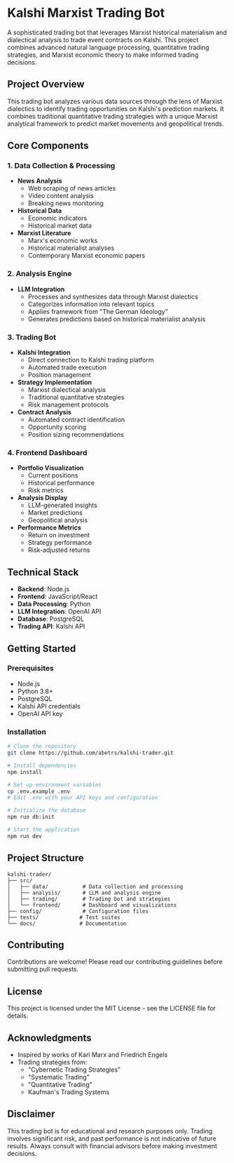 # Kalshi Marxist Trading Bot

A sophisticated trading bot that leverages Marxist historical materialism and dialectical analysis to trade event contracts on Kalshi. This project combines advanced natural language processing, quantitative trading strategies, and Marxist economic theory to make informed trading decisions.

## Project Overview

This trading bot analyzes various data sources through the lens of Marxist dialectics to identify trading opportunities on Kalshi's prediction markets. It combines traditional quantitative trading strategies with a unique Marxist analytical framework to predict market movements and geopolitical trends.

## Core Components

### 1. Data Collection & Processing
- **News Analysis**
  - Web scraping of news articles
  - Video content analysis
  - Breaking news monitoring
- **Historical Data**
  - Economic indicators
  - Historical market data
- **Marxist Literature**
  - Marx's economic works
  - Historical materialist analyses
  - Contemporary Marxist economic papers

### 2. Analysis Engine
- **LLM Integration**
  - Processes and synthesizes data through Marxist dialectics
  - Categorizes information into relevant topics
  - Applies framework from "The German Ideology"
  - Generates predictions based on historical materialist analysis

### 3. Trading Bot
- **Kalshi Integration**
  - Direct connection to Kalshi trading platform
  - Automated trade execution
  - Position management
- **Strategy Implementation**
  - Marxist dialectical analysis
  - Traditional quantitative strategies
  - Risk management protocols
- **Contract Analysis**
  - Automated contract identification
  - Opportunity scoring
  - Position sizing recommendations

### 4. Frontend Dashboard
- **Portfolio Visualization**
  - Current positions
  - Historical performance
  - Risk metrics
- **Analysis Display**
  - LLM-generated insights
  - Market predictions
  - Geopolitical analysis
- **Performance Metrics**
  - Return on investment
  - Strategy performance
  - Risk-adjusted returns

## Technical Stack

- **Backend**: Node.js
- **Frontend**: JavaScript/React
- **Data Processing**: Python
- **LLM Integration**: OpenAI API
- **Database**: PostgreSQL
- **Trading API**: Kalshi API

## Getting Started

### Prerequisites
- Node.js
- Python 3.8+
- PostgreSQL
- Kalshi API credentials
- OpenAI API key

### Installation
```bash
# Clone the repository
git clone https://github.com/abetrs/kalshi-trader.git

# Install dependencies
npm install

# Set up environment variables
cp .env.example .env
# Edit .env with your API keys and configuration

# Initialize the database
npm run db:init

# Start the application
npm run dev
```

## Project Structure
```
kalshi-trader/
├── src/
│   ├── data/           # Data collection and processing
│   ├── analysis/       # LLM and analysis engine
│   ├── trading/        # Trading bot and strategies
│   └── frontend/       # Dashboard and visualizations
├── config/             # Configuration files
├── tests/             # Test suites
└── docs/              # Documentation
```

## Contributing

Contributions are welcome! Please read our contributing guidelines before submitting pull requests.

## License

This project is licensed under the MIT License - see the LICENSE file for details.

## Acknowledgments

- Inspired by works of Karl Marx and Friedrich Engels
- Trading strategies from:
  - "Cybernetic Trading Strategies"
  - "Systematic Trading"
  - "Quantitative Trading"
  - Kaufman's Trading Systems

## Disclaimer

This trading bot is for educational and research purposes only. Trading involves significant risk, and past performance is not indicative of future results. Always consult with financial advisors before making investment decisions. 